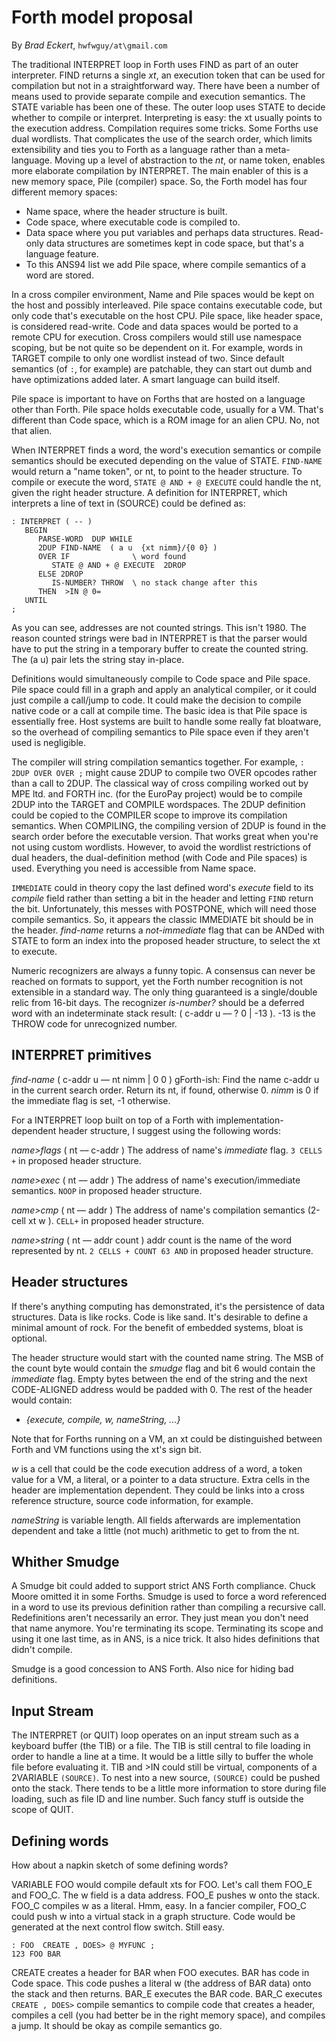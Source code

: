 # Forth model proposal

By *Brad Eckert*, `hwfwguy/at\gmail.com`

The traditional INTERPRET loop in Forth uses FIND as part of an outer interpreter. FIND returns a single *xt*, an execution token that can be used for compilation but not in a straightforward way. There have been a number of means used to provide separate compile and execution semantics. The STATE variable has been one of these. The outer loop uses STATE to decide whether to compile or interpret. Interpreting is easy: the xt usually points to the execution address. Compilation requires some tricks. Some Forths use dual wordlists. That complicates the use of the search order, which limits extensibility and ties you to Forth as a language rather than a meta-language. Moving up a level of abstraction to the *nt*, or name token, enables more elaborate compilation by INTERPRET. The main enabler of this is a new memory space, Pile (compiler) space. So, the Forth model has four different memory spaces:  

- Name space, where the header structure is built.
- Code space, where executable code is compiled to.
- Data space where you put variables and perhaps data structures. Read-only data structures are sometimes kept in code space, but that's a language feature.
- To this ANS94 list we add Pile space, where compile semantics of a word are stored. 

In a cross compiler environment, Name and Pile spaces would be kept on the host and possibly interleaved. Pile space contains executable code, but only code that's executable on the host CPU. Pile space, like header space, is considered read-write. Code and data spaces would be ported to a remote CPU for execution. Cross compilers would still use namespace scoping, but be not quite so be dependent on it. For example, words in TARGET compile to only one wordlist instead of two. Since default semantics (of `:`, for example) are patchable, they can start out dumb and have optimizations added later. A smart language can build itself.

Pile space is important to have on Forths that are hosted on a language other than Forth. Pile space holds executable code, usually for a VM. That's different than Code space, which is a ROM image for an alien CPU. No, not that alien.

When INTERPRET finds a word, the word's execution semantics or compile semantics should be executed depending on the value of STATE. 
`FIND-NAME` would return a "name token", or nt, to point to the header structure. To compile or execute the word, `STATE @ AND + @ EXECUTE` could handle the nt, given the right header structure. A definition for INTERPRET, which interprets a line of text in (SOURCE) could be defined as:

```
: INTERPRET ( -- )
   BEGIN
      PARSE-WORD  DUP WHILE 
      2DUP FIND-NAME  ( a u  {xt nimm}/{0 0} )
      OVER IF              \ word found
         STATE @ AND + @ EXECUTE  2DROP
      ELSE 2DROP
         IS-NUMBER? THROW  \ no stack change after this
      THEN  >IN @ 0=
   UNTIL 
;
```

As you can see, addresses are not counted strings. This isn't 1980. The reason counted strings were bad in INTERPRET is that the parser would have to put the string in a temporary buffer to create the counted string. The (a u) pair lets the string stay in-place.

Definitions would simultaneously compile to Code space and Pile space. Pile space could fill in a graph and apply an analytical compiler, or it could just compile a call/jump to code. It could make the decision to compile native code or a call at compile time. The basic idea is that Pile space is essentially free. Host systems are built to handle some really fat bloatware, so the overhead of compiling semantics to Pile space even if they aren't used is negligible.

The compiler will string compilation semantics together. For example, `: 2DUP OVER OVER ;` might cause 2DUP to compile two OVER opcodes rather than a call to 2DUP. The classical way of cross compiling worked out by MPE ltd. and FORTH inc. (for the EuroPay project) would be to compile 2DUP into the TARGET and COMPILE wordspaces. The 2DUP definition could be copied to the COMPILER scope to improve its compilation semantics. When COMPILING, the compiling version of 2DUP is found in the search order before the executable version. That works great when you're not using custom wordlists. However, to avoid the wordlist restrictions of dual headers, the dual-definition method (with Code and Pile spaces) is used. Everything you need is accessible from Name space.

`IMMEDIATE` could in theory copy the last defined word's *execute* field to its *compile* field rather than setting a bit in the header and letting `FIND` return the bit. Unfortunately, this messes with POSTPONE, which will need those compile semantics. So, it appears the classic IMMEDIATE bit should be in the header. *find-name* returns a *not-immediate* flag that can be ANDed with STATE to form an index into the proposed header structure, to select the xt to execute.

Numeric recognizers are always a funny topic. A consensus can never be reached on formats to support, yet the Forth number recognition is not extensible in a standard way. The only thing guaranteed is a single/double relic from 16-bit days. The recognizer *is-number?* should be a deferred word with an indeterminate stack result: ( c-addr u –– ? 0 | -13 ). -13 is the THROW code for unrecognized number.

## INTERPRET primitives

*find-name*  ( c-addr u –– nt nimm | 0 0 ) gForth-ish: Find the name c-addr u in the current search order. Return its nt, if found, otherwise 0. *nimm* is 0 if the immediate flag is set, -1 otherwise.

For a INTERPRET loop built on top of a Forth with implementation-dependent header structure, I suggest using the following words:

*name>flags*  ( nt –– c-addr )  The address of name's *immediate* flag. `3 CELLS +` in proposed header structure.

*name>exec*  ( nt –– addr )  The address of name's execution/immediate semantics. `NOOP` in proposed header structure.

*name>cmp*  ( nt –– addr )  The address of name's compilation semantics (2-cell xt w ). `CELL+` in proposed header structure.

*name>string*  ( nt –– addr count )  addr count is the name of the word represented by nt. `2 CELLS + COUNT 63 AND` in proposed header structure.

## Header structures

If there's anything computing has demonstrated, it's the persistence of data structures. Data is like rocks. Code is like sand. It's desirable to define a minimal amount of rock. For the benefit of embedded systems, bloat is optional.

The header structure would start with the counted name string. The MSB of the count byte would contain the *smudge* flag and bit 6 would contain the *immediate* flag. Empty bytes between the end of the string and the next CODE-ALIGNED address would be padded with 0. The rest of the header would contain:

- *{execute, compile, w, nameString, ...}* 

Note that for Forths running on a VM, an xt could be distinguished between Forth and VM functions using the xt's sign bit.

*w* is a cell that could be the code execution address of a word, a token value for a VM, a literal, or a pointer to a data structure. Extra cells in the header are implementation dependent. They could be links into a cross reference structure, source code information, for example.

*nameString* is variable length. All fields afterwards are implementation dependent and take a little (not much) arithmetic to get to from the nt.

## Whither Smudge

A Smudge bit could added to support strict ANS Forth compliance. Chuck Moore omitted it in some Forths. Smudge is used to force a word referenced in a word to use its previous definition rather than compiling a recursive call. Redefinitions aren't necessarily an error. They just mean you don't need that name anymore. You're terminating its scope. Terminating its scope and using it one last time, as in ANS, is a nice trick. It also hides definitions that didn't compile. 

Smudge is a good concession to ANS Forth. Also nice for hiding bad definitions. 

## Input Stream

The INTERPRET (or QUIT) loop operates on an input stream such as a keyboard buffer (the TIB) or a file. The TIB is still central to file loading in order to handle a line at a time. It would be a little silly to buffer the whole file before evaluating it. TIB and >IN could still be virtual, components of a 2VARIABLE `(SOURCE)`. To nest into a new source, `(SOURCE)` could be pushed onto the stack. There tends to be a little more information to store during file loading, such as file ID and line number. Such fancy stuff is outside the scope of QUIT.

## Defining words

How about a napkin sketch of some defining words?

VARIABLE FOO would compile default xts for FOO. Let's call them FOO_E and FOO_C. The w field is a data address. FOO_E pushes w onto the stack. FOO_C compiles w as a literal. Hmm, easy. In a fancier compiler, FOO_C could push w into a virtual stack in a graph structure. Code would be generated at the next control flow switch. Still easy.

```
: FOO  CREATE , DOES> @ MYFUNC ;
123 FOO BAR
```
CREATE creates a header for BAR when FOO executes. BAR has code in Code space. This code pushes a literal w (the address of BAR data) onto the stack and then returns. BAR_E executes the BAR code. BAR_C executes `CREATE , DOES>` compile semantics to compile code that creates a header, compiles a cell (you had better be in the right memory space), and compiles a jump. It should be okay as compile semantics go.




